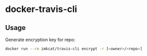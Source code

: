 # docker-travis-cli

## Usage

Generate encryption key for repo:

``` bash
docker run --rm imkcat/travis-cli encrypt -r [<owner>/<repo>]
```
